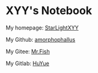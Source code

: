 # XYY's Notebook

My homepage: [StarLightXYY](https://starlightxyy.cn/)

My Github: [amorphophallus](https://github.com/amorphophallus)

My Gitee: [Mr.Fish](https://gitee.com/Mr_fish666)

My Gitlab: [HuYue](https://git.zjuqsc.com/3210104668)
